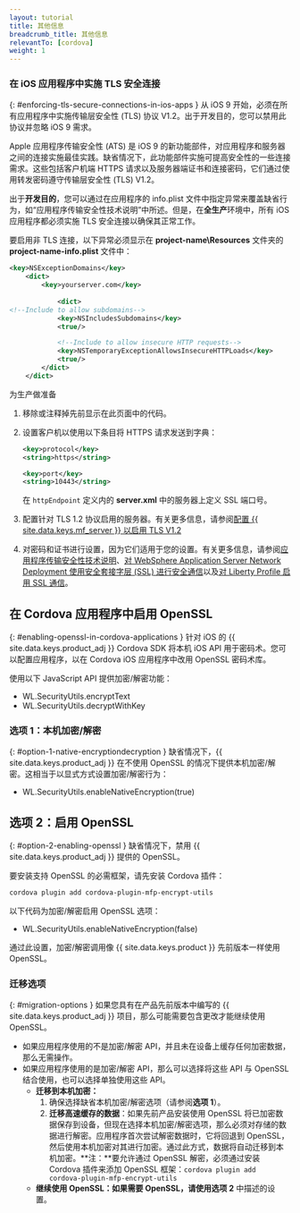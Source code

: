 ```yaml
---
layout: tutorial
title: 其他信息
breadcrumb_title: 其他信息
relevantTo: [cordova]
weight: 1
---
```

<!-- NLS_CHARSET=UTF-8 -->
### 在 iOS 应用程序中实施 TLS 安全连接
{: #enforcing-tls-secure-connections-in-ios-apps }
从 iOS 9 开始，必须在所有应用程序中实施传输层安全性 (TLS) 协议 V1.2。出于开发目的，您可以禁用此协议并忽略 iOS 9 需求。

Apple 应用程序传输安全性 (ATS) 是 iOS 9 的新功能部件，对应用程序和服务器之间的连接实施最佳实践。缺省情况下，此功能部件实施可提高安全性的一些连接需求。这些包括客户机端 HTTPS 请求以及服务器端证书和连接密码，它们通过使用转发密码遵守传输层安全性 (TLS) V1.2。

出于**开发目的**，您可以通过在应用程序的 info.plist 文件中指定异常来覆盖缺省行为，如“应用程序传输安全性技术说明”中所述。但是，在**全生产**环境中，所有 iOS 应用程序都必须实施 TLS 安全连接以确保其正常工作。

要启用非 TLS 连接，以下异常必须显示在 **project-name\Resources** 文件夹的 **project-name-info.plist** 文件中：

```xml
<key>NSExceptionDomains</key>
    <dict>
        <key>yourserver.com</key>
    
            <dict>
<!--Include to allow subdomains-->
            <key>NSIncludesSubdomains</key>
            <true/>

            <!--Include to allow insecure HTTP requests-->
            <key>NSTemporaryExceptionAllowsInsecureHTTPLoads</key>
            <true/>
        </dict>
    </dict>
```

为生产做准备

1. 移除或注释掉先前显示在此页面中的代码。  
2. 设置客户机以使用以下条目将 HTTPS 请求发送到字典：  

   ```xml
   <key>protocol</key>
   <string>https</string>

   <key>port</key>
   <string>10443</string>
   ```
   
   在 `httpEndpoint` 定义内的 **server.xml** 中的服务器上定义 SSL 端口号。
    
3. 配置针对 TLS 1.2 协议启用的服务器。有关更多信息，请参阅[配置 {{ site.data.keys.mf_server }} 以启用 TLS V1.2](http://www-01.ibm.com/support/docview.wss?uid=swg21965659)
4. 对密码和证书进行设置，因为它们适用于您的设置。有关更多信息，请参阅[应用程序传输安全性技术说明](https://developer.apple.com/library/prerelease/ios/technotes/App-Transport-Security-Technote/)、[对 WebSphere Application Server Network Deployment 使用安全套接字层 (SSL) 进行安全通信](http://www-01.ibm.com/support/knowledgecenter/SSAW57_8.5.5/com.ibm.websphere.nd.doc/ae/csec_sslsecurecom.html?cp=SSAW57_8.5.5%2F1-8-2-33-4-0&lang=en)以及[对 Liberty Profile 启用 SSL 通信](http://www-01.ibm.com/support/knowledgecenter/SSAW57_8.5.5/com.ibm.websphere.wlp.nd.doc/ae/twlp_sec_ssl.html?cp=SSAW57_8.5.5%2F1-3-11-0-4-1-0)。

## 在 Cordova 应用程序中启用 OpenSSL
{: #enabling-openssl-in-cordova-applications }
针对 iOS 的 {{ site.data.keys.product_adj }} Cordova SDK 将本机 iOS API 用于密码术。您可以配置应用程序，以在 Cordova iOS 应用程序中改用 OpenSSL 密码术库。

使用以下 JavaScript API 提供加密/解密功能：

* WL.SecurityUtils.encryptText
* WL.SecurityUtils.decryptWithKey

### 选项 1：本机加密/解密
{: #option-1-native-encryptiondecryption }
缺省情况下，{{ site.data.keys.product_adj }} 在不使用 OpenSSL 的情况下提供本机加密/解密。这相当于以显式方式设置加密/解密行为：

* WL.SecurityUtils.enableNativeEncryption(true)

## 选项 2：启用 OpenSSL
{: #option-2-enabling-openssl }
缺省情况下，禁用 {{ site.data.keys.product_adj }} 提供的 OpenSSL。

要安装支持 OpenSSL 的必需框架，请先安装 Cordova 插件：

```bash
cordova plugin add cordova-plugin-mfp-encrypt-utils
```

以下代码为加密/解密启用 OpenSSL 选项：

* WL.SecurityUtils.enableNativeEncryption(false)

通过此设置，加密/解密调用像 {{ site.data.keys.product }} 先前版本一样使用 OpenSSL。

### 迁移选项
{: #migration-options }
如果您具有在产品先前版本中编写的 {{ site.data.keys.product_adj }} 项目，那么可能需要包含更改才能继续使用 OpenSSL。

* 如果应用程序使用的不是加密/解密 API，并且未在设备上缓存任何加密数据，那么无需操作。
* 如果应用程序使用的是加密/解密 API，那么可以选择将这些 API 与 OpenSSL 结合使用，也可以选择单独使用这些 API。
    - **迁移到本机加密：**
        1. 确保选择缺省本机加密/解密选项（请参阅**选项 1**）。
        2. **迁移高速缓存的数据**：如果先前产品安装使用 OpenSSL 将已加密数据保存到设备，但现在选择本机加密/解密选项，那么必须对存储的数据进行解密。应用程序首次尝试解密数据时，它将回退到 OpenSSL，然后使用本机加密对其进行加密。通过此方式，数据将自动迁移到本机加密。**注：**要允许通过 OpenSSL 解密，必须通过安装 Cordova 插件来添加 OpenSSL 框架：`cordova plugin add cordova-plugin-mfp-encrypt-utils`
    - **继续使用 OpenSSL：**如果需要 OpenSSL，请使用**选项 2** 中描述的设置。
